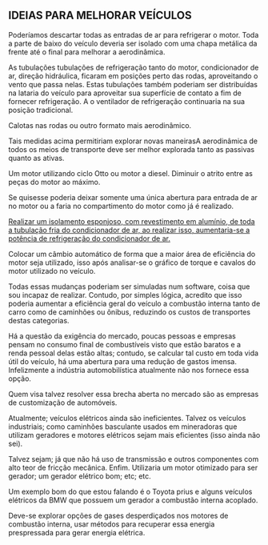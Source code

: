 ## IDEIAS PARA MELHORAR VEÍCULOS

Poderíamos descartar todas as entradas de ar para refrigerar o motor. Toda a parte de baixo do veículo deveria ser isolado com uma chapa metálica da frente até o final para melhorar a aerodinâmica.

As tubulações tubulações de refrigeração tanto do motor, condicionador de ar, direção hidráulica, ficaram em posições perto das rodas, aproveitando o vento que passa nelas. Estas tubulações também poderiam ser distribuídas na lataria do veículo para aproveitar sua superfície de contato a fim de fornecer refrigeração. A o ventilador de refrigeração continuaria na sua posição tradicional.

Calotas nas rodas ou outro formato mais aerodinâmico.

Tais medidas acima permitiriam explorar novas maneirasA aerodinâmica de todos os meios de transporte deve ser melhor explorada tanto as passivas quanto as ativas.

Um motor utilizando ciclo Otto ou motor a diesel. Diminuir o atrito entre as peças do motor ao máximo.

Se quisesse poderia deixar somente uma única abertura para entrada de ar no motor ou a faria no compartimento do motor como já é realizado.

[Realizar um isolamento esponjoso, com revestimento em alumínio, de toda a tubulação fria do condicionador de ar, ao realizar isso, aumentaria-se a potência de refrigeração do condicionador de ar.](./Simples_forma_de_melhorar_o_condicionador_de_ar_veicular.md)

Colocar um câmbio automático de forma que a maior área de eficiência do motor seja utilizado, isso após analisar-se o gráfico de torque e cavalos do motor utilizado no veículo.

Todas essas mudanças poderiam ser simuladas num software, coisa que sou incapaz de realizar. Contudo, por simples lógica, acredito que isso poderia aumentar a eficiência geral do veículo a combustão interna tanto de carro como de caminhões ou ônibus, reduzindo os custos de transportes destas categorias.

Há a questão da exigência do mercado, poucas pessoas e empresas pensam no consumo final de combustíveis visto que estão baratos e a renda pessoal delas estão altas; contudo, se calcular tal custo em toda vida útil do veículo, há uma abertura para uma redução de gastos imensa. Infelizmente a indústria automobilística atualmente não nos fornece essa opção.

Quem visa talvez resolver essa brecha aberta no mercado são as empresas de customização de automóveis.

Atualmente; veículos elétricos ainda são ineficientes. Talvez os veículos industriais; como caminhões basculante usados em mineradoras que utilizam geradores e motores elétricos sejam mais eficientes (isso ainda não sei).

Talvez sejam; já que não há uso de transmissão e outros componentes com alto teor de fricção mecânica. Enfim. Utilizaria um motor otimizado para ser gerador; um gerador elétrico bom; etc; etc.

Um exemplo bom do que estou falando é o Toyota prius e alguns veículos elétricos da BMW que possuem um gerador a combustão interna acoplado.

Deve-se explorar opções de gases desperdiçados nos motores de combustão interna, usar métodos para recuperar essa energia prespressada para gerar energia elétrica.

